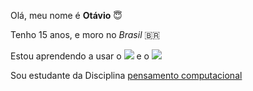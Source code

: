 Olá, meu nome é **Otávio** :innocent:

Tenho 15 anos, e moro no *Brasil* :brazil:

Estou aprendendo a usar o ![](https://img.shields.io/badge/Scratch-4D97FF?style=for-the-badge&logo=Scratch&logoColor=white) e o ![](https://img.shields.io/badge/JavaScript-323330?style=for-the-badge&logo=javascript&logoColor=F7DF1E)

Sou estudante da Disciplina [pensamento computacional](https://blog.conexia.com.br/pensamento-computacional/#:~:text=O%20que%20%C3%A9%20pensamento%20computacional,forma%20cr%C3%ADtica%2C%20criativa%20e%20estrat%C3%A9gica.)
